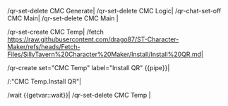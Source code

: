 /qr-set-delete CMC Generate|
/qr-set-delete CMC Logic|
/qr-chat-set-off CMC Main|
/qr-set-delete CMC Main |

/qr-set-create CMC Temp|
/fetch https://raw.githubusercontent.com/drago87/ST-Character-Maker/refs/heads/Fetch-Files/SillyTavern%20Character%20Maker/Install/Install%20QR.md|

/qr-create set="CMC Temp" label="Install QR" {{pipe}}|

/:"CMC Temp.Install QR"|

/wait {{getvar::wait}}|
/qr-set-delete CMC Temp |